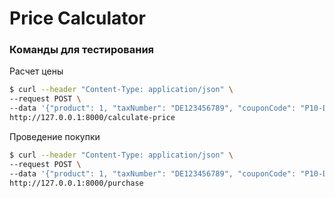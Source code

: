 # Price Calculator

### Команды для тестирования

Расчет цены

```sh
$ curl --header "Content-Type: application/json" \
--request POST \
--data '{"product": 1, "taxNumber": "DE123456789", "couponCode": "P10-D90981570D"}' \
http://127.0.0.1:8000/calculate-price
```

Проведение покупки

```sh
$ curl --header "Content-Type: application/json" \
--request POST \
--data '{"product": 1, "taxNumber": "DE123456789", "couponCode": "P10-D90981570D", "paymentProcessor": "paypal"}' \
http://127.0.0.1:8000/purchase
```

